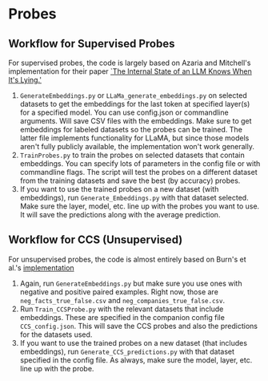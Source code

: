 # Probes


## Workflow for Supervised Probes
For supervised probes, the code is largely based on Azaria and Mitchell's implementation for their paper [`The Internal State of an LLM Knows When It's Lying.'](https://arxiv.org/abs/2304.13734)

1. `GenerateEmbeddings.py` or `LLaMa_generate_embeddings.py` on selected datasets to get the embeddings for the last token at specified layer(s) for a specified model. You can use config.json or commandline arguments. Will save CSV files with the embeddings. Make sure to get embeddings for labeled datasets so the probes can be trained. The latter file implements functionality for LLaMA, but since those models aren't fully publicly available, the implementation won't work generally.
2. `TrainProbes.py` to train the probes on selected datasets that contain embeddings. You can specify lots of parameters in the config file or with commandline flags. The script will test the probes on a different dataset from the training datasets and save the best (by accuracy) probes.
3. If you want to use the trained probes on a new dataset (with embeddings), run `Generate_Embeddings.py` with that dataset selected. Make sure the layer, model, etc. line up with the probes you want to use. It will save the predictions along with the average prediction.

## Workflow for CCS (Unsupervised)
For unsupervised probes, the code is almost entirely based on Burn's et al.'s [implementation](https://github.com/collin-burns/discovering_latent_knowledge)
1. Again, run `GenerateEmbeddings.py` but make sure you use ones with negative and positive paired examples. Right now, those are `neg_facts_true_false.csv` and `neg_companies_true_false.csv`. 
2. Run `Train_CCSProbe.py` with the relevant datasets that include embeddings. These are specified in the companion config file `CCS_config.json`. This will save the CCS probes and also the predictions for the datasets used.
3. If you want to use the trained probes on a new dataset (that includes embeddings), run `Generate_CCS_predictions.py` with that dataset specified in the config file. As always, make sure the model, layer, etc. line up with the probe. 
